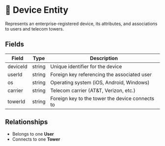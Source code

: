 # 📱 Device Entity

Represents an enterprise-registered device, its attributes, and associations to users and telecom towers.

## Fields

| Field       | Type     | Description                                  |
|-------------|----------|----------------------------------------------|
| deviceId    | string   | Unique identifier for the device             |
| userId      | string   | Foreign key referencing the associated user  |
| os          | string   | Operating system (iOS, Android, Windows)     |
| carrier     | string   | Telecom carrier (AT&T, Verizon, etc.)       |
| towerId     | string   | Foreign key to the tower the device connects to |

## Relationships

- Belongs to one **User**
- Connects to one **Tower**